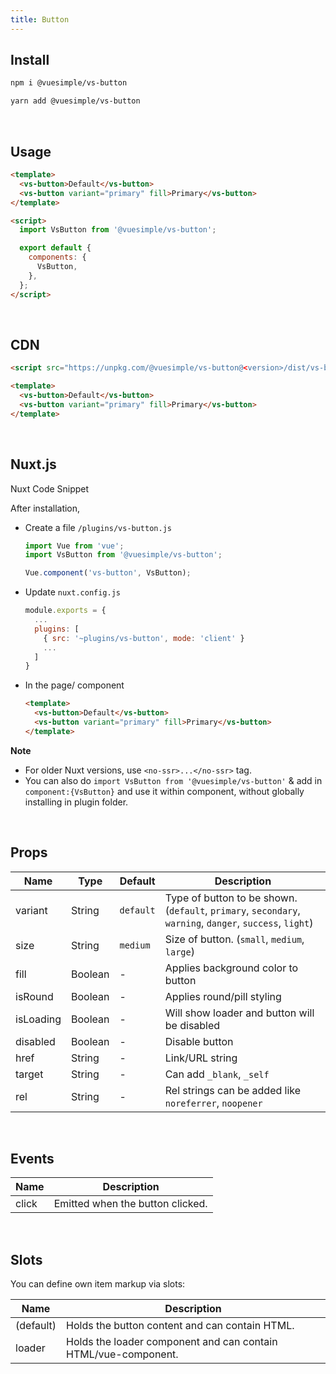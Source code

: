 ```yaml
---
title: Button
---
```


<masthead title="Button" description="A simple set of buttons">
  <component-links
    codesandbox="https://codesandbox.io/s/vs-button-w8x1m"
    github="https://github.com/ashwinkshenoy/vue-simple/tree/master/packages/vs-button"
    packageName="@vuesimple/vs-button">
  </component-links>
</masthead>

## Install

```bash
npm i @vuesimple/vs-button
```

```bash
yarn add @vuesimple/vs-button
```

<br />

## Usage

```html
<template>
  <vs-button>Default</vs-button>
  <vs-button variant="primary" fill>Primary</vs-button>
</template>

<script>
  import VsButton from '@vuesimple/vs-button';

  export default {
    components: {
      VsButton,
    },
  };
</script>
```

<br />

## CDN

```html
<script src="https://unpkg.com/@vuesimple/vs-button@<version>/dist/vs-button.min.js"></script>
```

```html
<template>
  <vs-button>Default</vs-button>
  <vs-button variant="primary" fill>Primary</vs-button>
</template>
```

<br />

## Nuxt.js

Nuxt Code Snippet

After installation,

- Create a file `/plugins/vs-button.js`

  ```javascript
  import Vue from 'vue';
  import VsButton from '@vuesimple/vs-button';

  Vue.component('vs-button', VsButton);
  ```

- Update `nuxt.config.js`
  ```javascript
  module.exports = {
    ...
    plugins: [
      { src: '~plugins/vs-button', mode: 'client' }
      ...
    ]
  }
  ```
- In the page/ component

  ```html
  <template>
    <vs-button>Default</vs-button>
    <vs-button variant="primary" fill>Primary</vs-button>
  </template>
  ```

**Note**

- For older Nuxt versions, use `<no-ssr>...</no-ssr>` tag.
- You can also do
  `import VsButton from '@vuesimple/vs-button'`
  & add in `component:{VsButton}` and use it within component, without globally installing in plugin folder.

<br />

## Props

| Name      | Type    | Default   | Description                                                                                              |
| --------- | ------- | --------- | -------------------------------------------------------------------------------------------------------- |
| variant   | String  | `default` | Type of button to be shown. (`default`, `primary`, `secondary`, `warning`, `danger`, `success`, `light`) |
| size      | String  | `medium`  | Size of button. (`small`, `medium`, `large`)                                                             |
| fill      | Boolean | -         | Applies background color to button                                                                       |
| isRound   | Boolean | -         | Applies round/pill styling                                                                               |
| isLoading | Boolean | -         | Will show loader and button will be disabled                                                             |
| disabled  | Boolean | -         | Disable button                                                                                           |
| href      | String  | -         | Link/URL string                                                                                          |
| target    | String  | -         | Can add `_blank`, `_self`                                                                                |
| rel       | String  | -         | Rel strings can be added like `noreferrer`, `noopener`                                                   |

<br />

## Events

| Name  | Description                      |
| ----- | -------------------------------- |
| click | Emitted when the button clicked. |

<br />

## Slots

You can define own item markup via slots:

| Name      | Description                                                    |
| --------- | -------------------------------------------------------------- |
| (default) | Holds the button content and can contain HTML.                 |
| loader    | Holds the loader component and can contain HTML/vue-component. |
